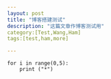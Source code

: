 ```yaml
---
layout: post
title: "博客搭建测试"
description: "这篇文章作博客测试用"
category:[Test,Wang,Ham]
tags:[test,ham,more]  

---
```


	for i in range(0,5):
		print ("*")